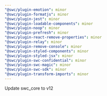 ```yaml
---
"@swc/plugin-emotion": minor
"@swc/plugin-formatjs": minor
"@swc/plugin-jest": minor
"@swc/plugin-loadable-components": minor
"@swc/plugin-noop": minor
"@swc/plugin-prefresh": minor
"@swc/plugin-react-remove-properties": minor
"@swc/plugin-relay": minor
"@swc/plugin-remove-console": minor
"@swc/plugin-styled-components": minor
"@swc/plugin-styled-jsx": minor
"@swc/plugin-swc-confidential": minor
"@swc/plugin-swc-magic": minor
"@swc/plugin-swc-sdk": minor
"@swc/plugin-transform-imports": minor
---
```


Update swc_core to v12
